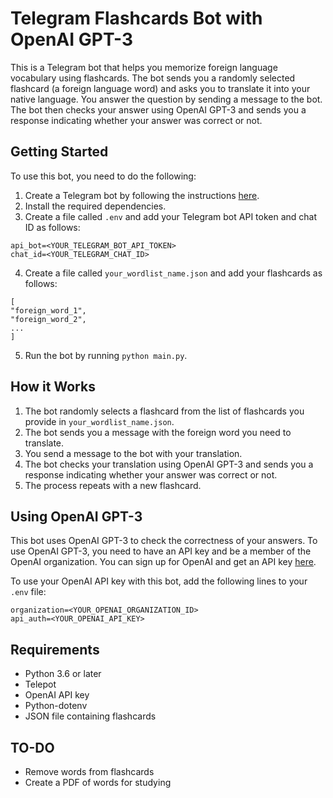 # Telegram Flashcards Bot with OpenAI GPT-3

This is a Telegram bot that helps you memorize foreign language vocabulary using flashcards. The bot sends you a randomly selected flashcard (a foreign language word) and asks you to translate it into your native language. You answer the question by sending a message to the bot. The bot then checks your answer using OpenAI GPT-3 and sends you a response indicating whether your answer was correct or not.

## Getting Started

To use this bot, you need to do the following:

1. Create a Telegram bot by following the instructions [here](https://core.telegram.org/bots#3-how-do-i-create-a-bot).
2. Install the required dependencies.
3. Create a file called `.env` and add your Telegram bot API token and chat ID as follows:

```
api_bot=<YOUR_TELEGRAM_BOT_API_TOKEN>
chat_id=<YOUR_TELEGRAM_CHAT_ID>
```

4. Create a file called `your_wordlist_name.json` and add your flashcards as follows:

```
[
"foreign_word_1",
"foreign_word_2",
...
]
```

5. Run the bot by running `python main.py`.

## How it Works

1. The bot randomly selects a flashcard from the list of flashcards you provide in `your_wordlist_name.json`.
2. The bot sends you a message with the foreign word you need to translate.
3. You send a message to the bot with your translation.
4. The bot checks your translation using OpenAI GPT-3 and sends you a response indicating whether your answer was correct or not.
5. The process repeats with a new flashcard.

## Using OpenAI GPT-3

This bot uses OpenAI GPT-3 to check the correctness of your answers. To use OpenAI GPT-3, you need to have an API key and be a member of the OpenAI organization. You can sign up for OpenAI and get an API key [here](https://beta.openai.com/signup/).

To use your OpenAI API key with this bot, add the following lines to your `.env` file:

```
organization=<YOUR_OPENAI_ORGANIZATION_ID>
api_auth=<YOUR_OPENAI_API_KEY>
```
## Requirements
- Python 3.6 or later
- Telepot
- OpenAI API key
- Python-dotenv
- JSON file containing flashcards

## TO-DO
- Remove words from flashcards
- Create a PDF of words for studying
